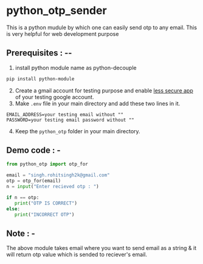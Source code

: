 # python_otp_sender
This is a python mudule by which one can easily send otp to any email. 
This is very helpful for web development purpose

## Prerequisites : --
1. install python module name as python-decouple
 ```bash
 pip install python-module
  ```
2. Create a gmail account for testing purpose and enable [less secure app](https://myaccount.google.com/lesssecureapps?pli=1&rapt=AEjHL4NKHRfdHXxmxYgD6LATUhs6N6ww0sBX4aegeZFXtLmr_eZnEznzem-MKdS-PWBon8Nxo0ocZ3UZYJsm5aqb9VhvKlxayg) of your testing google account.
3. Make `.env` file in your main directory and add these two lines in it.
 ```
 EMAIL_ADDRESS=your testing email without ""
 PASSWORD=your testing email password without ""
 ```
4. Keep the `python_otp` folder in your main directory.

## Demo code : -
```python
from python_otp import otp_for

email = "singh.rohitsingh2k@gmail.com"
otp = otp_for(email)
n = input("Enter recieved otp : ")

if n == otp:
   print("OTP IS CORRECT")
else:
   print("INCORRECT OTP")
```

## Note : -

The above module takes email where you want to send email as a string & it will return otp value which is sended to reciever's email.



